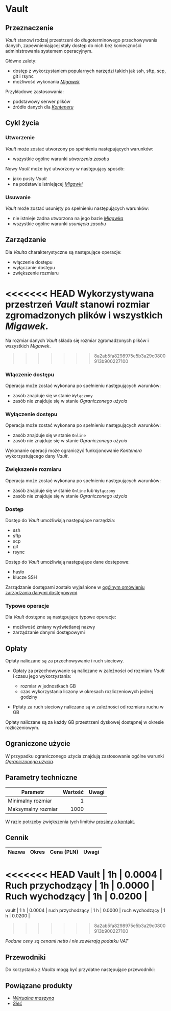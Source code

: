 # Vault

## Przeznaczenie

*Vault* stanowi rodzaj przestrzeni do długoterminowego przechowywania danych, zapewnieniającej stały dostęp do nich bez konieczności administrowania systemem operacyjnym. 

Główne zalety:
* dostęp z wykorzystaniem popularnych narzędzi takich jak ssh, sftp, scp, git i rsync
* możliwość wykonania *[Migawek](/resource/storage/snapshot.md)*

Przykładowe zastosowania:
* podstawowy serwer plików
* źródło danych dla *[Konteneru](/resource/compute/container.md)*

## Cykl życia

### Utworzenie

*Vault* może zostać utworzony po spełnieniu następujących warunków: 

* wszystkie ogólne warunki *utworzenia zasobu*

Nowy *Vault* może być utworzony w następujący sposób:

* jako pusty *Vault*
* na podstawie istniejącej *[Migawki](/resource/storage/snapshot.md)*

### Usuwanie

*Vault* może zostać usunięty po spełnieniu następujących warunków: 

 * nie istnieje żadna utworzona na jego bazie *[Migawka](/resource/storage/snapshot.md)*
 * wszystkie ogólne warunki *usunięcia zasobu*

## Zarządzanie

Dla *Vaulta* charakterystyczne są następujące operacje:

* włączenie dostępu
* wyłączanie dostępu
* zwiększenie rozmiaru

<<<<<<< HEAD
Wykorzystywana przestrzeń *Vault* stanowi rozmiar zgromadzonych plików i wszystkich *Migawek*.
=======
Na rozmiar danych *Vault* składa się rozmiar zgromadzonych plików i wszystkich *Migawek*.
>>>>>>> 8a2ab5fa8298975e5b3a29c0800913b900227100

### Włączenie dostępu

Operacja może zostać wykonana po spełnieniu następujących warunków: 

* zasób znajduje się w stanie ```Wyłączony```
* zasób nie znajduje się w stanie *Ograniczonego użycia*

### Wyłączenie dostępu

Operacja może zostać wykonana po spełnieniu następujących warunków: 

* zasób znajduje się w stanie ```Online```
* zasób nie znajduje się w stanie *Ograniczonego użycia*

Wykonanie operacji może ograniczyć funkcjonowanie *Kontenera* wykorzystującego dany *Vault*.

### Zwiększenie rozmiaru

Operacja może zostać wykonana po spełnieniu następujących warunków: 

* zasób znajduje się w stanie ```Online``` lub ```Wyłączony```
* zasób nie znajduje się w stanie *Ograniczonego użycia*

### Dostęp

Dostęp do *Vault* umożliwiają następujące narzędzia:

* ssh
* sftp
* scp
* git
* rsync

Dostęp do *Vault* umożliwiają następujące dane dostępowe:

* hasło
* klucze SSH

Zarządzanie dostępami zostało wyjaśnione w [ogólnym omówieniu zarządzania danymi dostępowymi](/platform/resource.html#dane-dostepowe).

### Typowe operacje

Dla *Vault* dostępne są następujące typowe operacje:

* możliwość zmiany wyświetlanej nazwy
* zarządzanie danymi dostępowymi

## Opłaty

Opłaty naliczane są za przechowywanie i ruch sieciowy.

* Opłaty za przechowywanie są naliczane w zależności od rozmiaru *Vault* i czasu jego wykorzystania:

    * rozmiar w jednostkach GB
    * czas wykorzystania liczony w okresach rozliczeniowych jednej godziny

* Ppłaty za ruch sieciowy naliczane są w zależności od rozmiaru ruchu w GB

Opłaty naliczane są za każdy GB przestrzeni dyskowej dostępnej w okresie rozliczeniowym.

## Ograniczone użycie

W przypadku ograniczonego użycia znajdują zastosowanie ogólne warunki *[Ograniczonego użycia](/platform/resource.md#ograniczone-uzycie)*.

<!-- partial-regions.md -->

## Parametry techniczne

Parametr              | Wartość | Uwagi
--------------------- | ------: | ---
Minimalny rozmiar     | 1       |
Maksymalny rozmiar    | 1000    |

W razie potrzeby zwiększenia tych limitów [prosimy o kontakt](/about-us/contact.md).

## Cennik

Nazwa              | Okres  | Cena (PLN) | Uwagi
------------------ | :----: | ---------: | :----:
<<<<<<< HEAD
Vault              |   1h   |     0.0004 | 
Ruch przychodzący  |   1h   |     0.0000 | 
Ruch wychodzący    |   1h   |     0.0200 |
=======
vault              |  1 h   |     0.0004 | 
ruch przychodzący  |  1 h   |     0.0000 | 
ruch wychodzący    |  1 h   |     0.0200 |
>>>>>>> 8a2ab5fa8298975e5b3a29c0800913b900227100

<!-- //TODO: Add service for traffic -->
*Podane ceny są cenami netto i nie zawierają podatku VAT*

<!-- 
Transfer is not availabe due following reason:
- we don't have information where the vault is attached eg. container
- vault is composite of multiple resources eg. snapshots
-->

## Przewodniki

Do korzystania z *Vaulta* mogą być przydatne następujące przewodniki:

<PageList path_re="guide/storage/vault/"/>

## Powiązane produkty

* *[Wirtualna maszyna](/resource/compute/virtual-machine.md)*
* *[Sieć](/resource/networking/network.md)*

